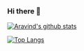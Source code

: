 ### Hi there 👋

[![Aravind's github stats](https://github-readme-stats.vercel.app/api?username=aravinve&count_private=true&theme=dark&show_icons=true)](https://github.com/aravinve?tab=repositories)

[![Top Langs](https://github-readme-stats.vercel.app/api/top-langs/?username=aravinve&layout=compact&theme=dark)](https://github.com/aravinve)

<!--
**aravinve/aravinve** is a ✨ _special_ ✨ repository because its `README.md` (this file) appears on your GitHub profile.

Here are some ideas to get you started:

- 🔭 I’m currently working on ...
- 🌱 I’m currently learning ...
- 👯 I’m looking to collaborate on ...
- 🤔 I’m looking for help with ...
- 💬 Ask me about ...
- 📫 How to reach me: ...
- 😄 Pronouns: ...
- ⚡ Fun fact: ...
-->
